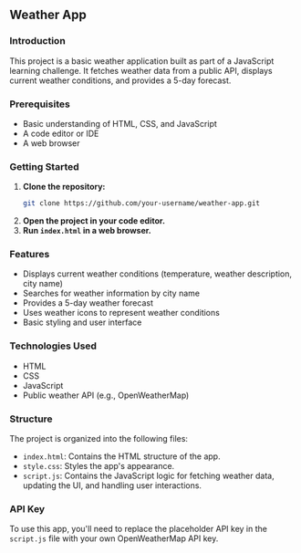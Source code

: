 ## Weather App

### Introduction
This project is a basic weather application built as part of a JavaScript learning challenge. It fetches weather data from a public API, displays current weather conditions, and provides a 5-day forecast.

### Prerequisites
* Basic understanding of HTML, CSS, and JavaScript
* A code editor or IDE
* A web browser

### Getting Started
1. **Clone the repository:**
   ```bash
   git clone https://github.com/your-username/weather-app.git
   ```
2. **Open the project in your code editor.**
3. **Run `index.html` in a web browser.**

### Features
* Displays current weather conditions (temperature, weather description, city name)
* Searches for weather information by city name
* Provides a 5-day weather forecast
* Uses weather icons to represent weather conditions
* Basic styling and user interface

### Technologies Used
* HTML
* CSS
* JavaScript
* Public weather API (e.g., OpenWeatherMap)

### Structure
The project is organized into the following files:
* `index.html`: Contains the HTML structure of the app.
* `style.css`: Styles the app's appearance.
* `script.js`: Contains the JavaScript logic for fetching weather data, updating the UI, and handling user interactions.

### API Key
To use this app, you'll need to replace the placeholder API key in the `script.js` file with your own OpenWeatherMap API key.
